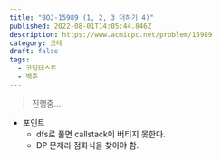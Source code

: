 ```yaml
---
title: "BOJ-15989 (1, 2, 3 더하기 4)"
published: 2022-08-01T14:05:44.846Z
description: https://www.acmicpc.net/problem/15989
category: 코테
draft: false
tags:
  - 코딩테스트
  - 백준
---
```


> 진행중...

- 포인트
  - dfs로 풀면 callstack이 버티지 못한다.
  - DP 문제라 점화식을 찾아야 함.

